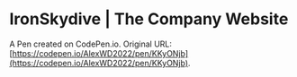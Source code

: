 # IronSkydive | The Company Website

A Pen created on CodePen.io. Original URL: [https://codepen.io/AlexWD2022/pen/KKyONjb](https://codepen.io/AlexWD2022/pen/KKyONjb).


